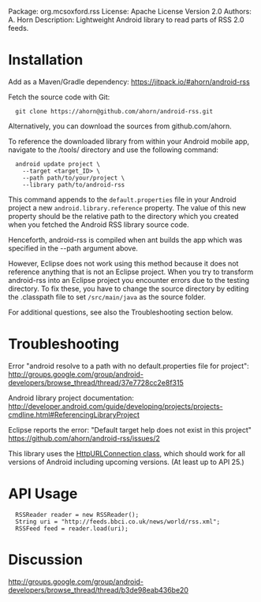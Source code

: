 Package:     org.mcsoxford.rss
License:     Apache License Version 2.0
Authors:     A. Horn
Description: Lightweight Android library to read parts of RSS 2.0 feeds.

# Installation

Add as a Maven/Gradle dependency: https://jitpack.io/#ahorn/android-rss

Fetch the source code with Git:
```
  git clone https://ahorn@github.com/ahorn/android-rss.git
```
Alternatively, you can download the sources from github.com/ahorn.

To reference the downloaded library from within your Android mobile app,
navigate to the <sdk>/tools/ directory and use the following command:
```
  android update project \
    --target <target_ID> \
    --path path/to/your/project \
    --library path/to/android-rss
```
This command appends to the `default.properties` file in your Android
project a new `android.library.reference` property. The value of this
new property should be the relative path to the directory which you
created when you fetched the Android RSS library source code.

Henceforth, android-rss is compiled when ant builds the app which was
specified in the --path argument above.

However, Eclipse does not work using this method because it does not
reference anything that is not an Eclipse project. When you try to
transform android-rss into an Eclipse project you encounter errors
due to the testing directory. To fix these, you have to change the 
source directory by editing the .classpath file to set `/src/main/java`
as the source folder.

For additional questions, see also the Troubleshooting section below.

# Troubleshooting

Error "android resolve to a path with no default.properties file for project":
  http://groups.google.com/group/android-developers/browse_thread/thread/37e7728cc2e8f315

Android library project documentation:
  http://developer.android.com/guide/developing/projects/projects-cmdline.html#ReferencingLibraryProject

Eclipse reports the error: "Default target help does not exist in this project"
  https://github.com/ahorn/android-rss/issues/2

This library uses the [HttpURLConnection class](https://developer.android.com/reference/java/net/HttpURLConnection.html), which should work for all versions of Android including
 upcoming versions. (At least up to API 25.)


# API Usage
```
  RSSReader reader = new RSSReader();
  String uri = "http://feeds.bbci.co.uk/news/world/rss.xml";
  RSSFeed feed = reader.load(uri);
```
# Discussion

http://groups.google.com/group/android-developers/browse_thread/thread/b3de98eab436be20
